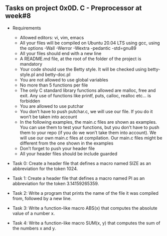 ## Tasks on project 0x0D. C - Preprocessor at week#8

 - Requirements
	- Allowed editors: vi, vim, emacs
	- All your files will be compiled on Ubuntu 20.04 LTS using gcc, using the options -Wall -Werror -Wextra -pedantic -std=gnu89
	- All your files should end with a new line
	- A README.md file, at the root of the folder of the project is mandatory
	- Your code should use the Betty style. It will be checked using betty-style.pl and betty-doc.pl
	- You are not allowed to use global variables
	- No more than 5 functions per file
	- The only C standard library functions allowed are malloc, free and exit. Any use of functions like printf, puts, calloc, realloc etc… is forbidden
	- You are allowed to use putchar
	- You don’t have to push putchar.c, we will use our file. If you do it won’t be taken into account
	- In the following examples, the main.c files are shown as examples. You can use them to test your functions, but you don’t have to push them to your repo (if you do we won’t take them into account). We will use our own main.c files at compilation. Our main.c files might be different from the one shown in the examples
	- Don’t forget to push your header file
	- All your header files should be include guarded

 - Task 0: Create a header file that defines a macro named SIZE as an abbreviation for the token 1024.
 - Task 1: Create a header file that defines a macro named PI as an abbreviation for the token 3.14159265359.
 - Task 2: Write a program that prints the name of the file it was compiled from, followed by a new line.
 - Task 3: Write a function-like macro ABS(x) that computes the absolute value of a number x.
 - Task 4: Write a function-like macro SUM(x, y) that computes the sum of the numbers x and y.
